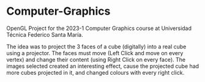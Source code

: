 # Computer-Graphics

OpenGL Project for the 2023-1 Computer Graphics course at Universidad Técnica Federico Santa María.

The idea was to project the 3 faces of a cube (digitally) into a real cube using a projector. The faces must move (Left Click and move on every vertex) and change their content (using Right Click on every face). The images selected created an interesting effect, cause the projected cube had more cubes projected in it, and changed colours with every right click.